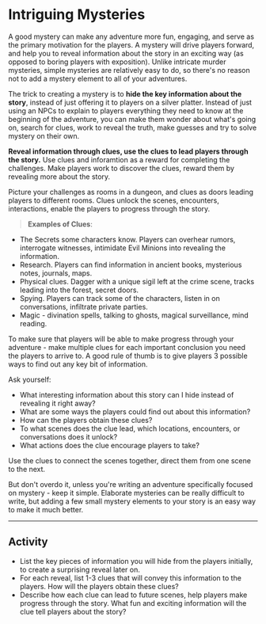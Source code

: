 # Intriguing Mysteries
A good mystery can make any adventure more fun, engaging, and serve as the primary motivation for the players. A mystery will drive players forward, and help you to reveal information about the story in an exciting way (as opposed to boring players with exposition). Unlike intricate murder mysteries, simple mysteries are relatively easy to do, so there's no reason not to add a mystery element to all of your adventures.

The trick to creating a mystery is to **hide the key information about the story**, instead of just offering it to players on a silver platter. Instead of just using an NPCs to explain to players everything they need to know at the beginning of the adventure, you can make them wonder about what's going on, search for clues, work to reveal the truth, make guesses and try to solve mystery on their own.

**Reveal information through clues, use the clues to lead players through the story.** Use clues and inforamtion as a reward for completing the challenges. Make players work to discover the clues, reward them by revealing more about the story.

Picture your challenges as rooms in a dungeon, and clues as doors leading players to different rooms. Clues unlock the scenes, encounters, interactions, enable the players to progress through the story. 

> **Examples of Clues**:
- The Secrets some characters know. Players can overhear rumors, interrogate witnesses, intimidate Evil Minions into revealing the information.
- Research. Players can find information in ancient books, mysterious notes, journals, maps.
- Physical clues. Dagger with a unique sigil left at the crime scene, tracks leading into the forest, secret doors.
- Spying. Players can track some of the characters, listen in on conversations, infiltrate private parties.
- Magic - divination spells, talking to ghosts, magical surveillance, mind reading.

To make sure that players will be able to make progress through your adventure - make multiple clues for each important conclusion you need the players to arrive to. A good rule of thumb is to give players 3 possible ways to find out any key bit of information.

Ask yourself:
- What interesting information about this story can I hide instead of revealing it right away?
- What are some ways the players could find out about this information?
- How can the players obtain these clues?
- To what scenes does the clue lead, which locations, encounters, or conversations does it unlock? 
- What actions does the clue encourage players to take?

Use the clues to connect the scenes together, direct them from one scene to the next.

But don't overdo it, unless you're writing an adventure specifically focused on mystery - keep it simple. Elaborate mysteries can be really difficult to write, but adding a few small mystery elements to your story is an easy way to make it much better.

---

## Activity
- List the key pieces of information you will hide from the players initially, to create a surprising reveal later on.
- For each reveal, list 1-3 clues that will convey this information to the players. How will the players obtain these clues?
- Describe how each clue can lead to future scenes, help players make progress through the story. What fun and exciting information will the clue tell players about the story?

<!--
Share your ideas in the `#secrets-and-leads` channel.
Do I need a channel for writing mysteries?
-->